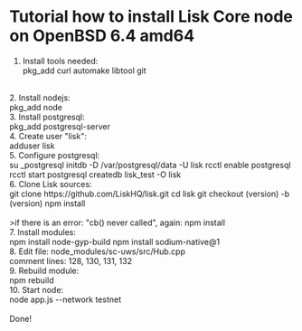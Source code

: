 # Tutorial how to install Lisk Core node on OpenBSD 6.4 amd64

1. Install tools needed:<br>
   pkg_add curl automake libtool git
<br>
2. Install nodejs:<br>
   pkg_add node
<br>
3. Install postgresql:<br>
   pkg_add postgresql-server
<br>
4. Create user "lisk":<br>
   adduser lisk
<br>
5. Configure postgresql:<br>
   su _postgresql
   initdb -D /var/postgresql/data -U lisk
   rcctl enable postgresql
   rcctl start postgresql
   createdb lisk_test -O lisk
<br>
6. Clone Lisk sources:<br>
   git clone https://github.com/LiskHQ/lisk.git
   cd lisk
   git checkout (version) -b (version)
   npm install
<br><br>
   >if there is an error: "cb() never called", again:
   npm install
<br>
7. Install modules:<br>
   npm install node-gyp-build
   npm install sodium-native@1
<br>
8. Edit file: node_modules/sc-uws/src/Hub.cpp<br>
   comment lines: 128, 130, 131, 132
<br>
9. Rebuild module:<br>
   npm rebuild
<br>
10. Start node:<br>
    node app.js --network testnet
<br><br>
Done!
